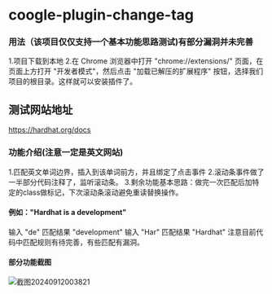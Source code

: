 # coogle-plugin-change-tag
### 用法（该项目仅仅支持一个基本功能思路测试)有部分漏洞并未完善
1.项目下载到本地
2.在 Chrome 浏览器中打开 "chrome://extensions/" 页面，在页面上方打开 "开发者模式"，然后点击 "加载已解压的扩展程序" 按钮，选择我们项目的根目录。这样就可以安装插件了。
## 测试网站地址
https://hardhat.org/docs
### 功能介绍(注意一定是英文网站)
 1.匹配英文单词边界，插入到该单词前方，并且绑定了点击事件
 2.滚动条事件做了一半部分代码注释了，监听滚动条。
 3.剩余功能基本思路：做完一次匹配后加特定的class做标记，下次滚动条滚动避免重读替换操作。
 #### 例如："Hardhat is a development" 
 输入 "de" 匹配结果 "development"
 输入 "Har" 匹配结果 "Hardhat"
 注意目前代码中匹配规则有待完善，有些匹配有漏洞。
 #### 部分功能截图
 
![截图20240912003821](https://github.com/user-attachments/assets/8f129be9-dea7-49ff-920a-232293c61015)
